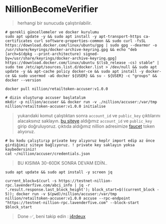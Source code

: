# NillionBecomeVerifier
> herhangi bir sunucuda çalıştırılabilir.
```console
# gerekli güncellemeler ve docker kurulumu
sudo apt update -y && sudo apt install -y apt-transport-https ca-certificates curl software-properties-common && sudo curl -fsSL https://download.docker.com/linux/ubuntu/gpg | sudo gpg --dearmor -o /usr/share/keyrings/docker-archive-keyring.gpg && echo "deb [arch=$(dpkg --print-architecture) signed-by=/usr/share/keyrings/docker-archive-keyring.gpg] https://download.docker.com/linux/ubuntu $(lsb_release -cs) stable" | sudo tee /etc/apt/sources.list.d/docker.list > /dev/null && sudo apt update -y && apt-cache policy docker-ce && sudo apt install -y docker-ce && sudo usermod -aG docker ${USER} && su - ${USER} -c "groups" && docker --version
```
```console
docker pull nillion/retailtoken-accuser:v1.0.0
```
```console
# dizin oluşturup accuser başlatalım
mkdir -p nillion/accuser && docker run -v ./nillion/accuser:/var/tmp nillion/retailtoken-accuser:v1.0.0 initialise
```
> yukarıdaki komut çalıştıktan sonra `account_id` ve `public_key` çıktılarını alacaksınız saklayın.
> [bu siteye](https://verifier.nillion.com/verifier) aldığımız `account_id` ve `public_key` girip doğruluyoruz.
> çıktıda aldığımız nillion adresimize [faucet](https://faucet.testnet.nillion.com/) token alıyoruz.
```console
# bu kodu çalıştırıp private key alıyoruz keplr import edip az önce girdiğimiz siteye bağlıyoruz. ! private key saklayın yoksa kaybedersiniz!
cat ~/nillion/accuser/credentials.json
```
> BU KISIMA 30-60DK SONRA DEVAM EDİN..
```console
sudo apt update && sudo apt install -y screen jq
```
```console
current_block=$(curl -s https://testnet-nillion-rpc.lavenderfive.com/abci_info | jq -r '.result.response.last_block_height'); block_start=$((current_block - 5)); docker run -v $(pwd)/nillion/accuser:/var/tmp nillion/retailtoken-accuser:v1.0.0 accuse --rpc-endpoint "https://testnet-nillion-rpc.lavenderfive.com" --block-start $block_start
```
>Done ✅, beni takip edin : [j4rdeux](https://x.com/j4rdeux)

